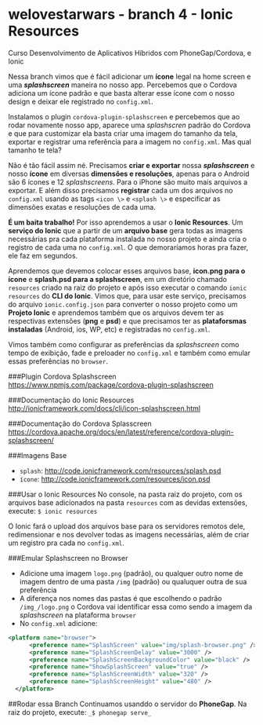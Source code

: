 # welovestarwars - branch 4 - Ionic Resources
Curso Desenvolvimento de Aplicativos Híbridos com PhoneGap/Cordova, e Ionic

Nessa branch vimos que é fácil adicionar um **ícone** legal na home screen e uma **_splashscreen_** maneira no nosso app. Percebemos que o Cordova adiciona um ícone padrão e que basta alterar esse ícone com o nosso design e deixar ele registrado no `config.xml`.

Instalamos o plugin `cordova-plugin-splashscreen` e percebemos que ao rodar novamente nosso app, aparece uma _splashscren_ padrão do Cordova e que para customizar ela basta criar uma imagem do tamanho da tela, exportar e registrar uma referência para a imagem no `config.xml`. Mas qual tamanho te tela?

Não é tão fácil assim né. Precisamos **criar e exportar** nossa **_splashscreen_** e nosso **ícone** em diversas **dimensões e resoluções**, apenas para o Android são 6 ícones e 12 _splashscreens_. Para o iPhone são muito mais arquivos a exportar. E além disso precisamos **registrar** cada um dos arquivos no `config.xml` usando as tags `<icon \>` e `<splash \>` e especificar as dimensões exatas e resoluções de cada uma.

**É um baita trabalho!** Por isso aprendemos a usar o **Ionic Resources**. Um **serviço do Ionic** que a partir de um **arquivo base** gera todas as imagens necessárias pra cada plataforma instalada no nosso projeto e ainda cria o registro de cada uma no `config.xml`. O que demoraríamos horas pra fazer, ele faz em segundos.

Aprendemos que devemos colocar esses arquivos base, **icon.png para o ícone** e **splash.psd para a splashscreen**, em um diretório chamado `resources` criado na raiz do projeto e após isso executar o comando `ionic resources` do **CLI do Ionic**. Vimos que, para usar este serviço, precisamos do arquivo `ionic.config.json` para converter o nosso projeto como um **Projeto Ionic** e aprendemos também que os arquivos devem ter as respectivas extensões (**png** e **psd**) e que precisamos ter as **plataforsmas instaladas** (Android, ios, WP, etc) e registradas no `config.xml`.

Vimos também como configurar as preferências da _splashscreen_ como tempo de exibição, fade e preloader no `config.xml` e também como emular essas preferências no `browser`.

###Plugin Cordova Splashscreen
https://www.npmjs.com/package/cordova-plugin-splashscreen

###Documentação do Ionic Resources
http://ionicframework.com/docs/cli/icon-splashscreen.html

###Documentação do Cordova Splasscreen
https://cordova.apache.org/docs/en/latest/reference/cordova-plugin-splashscreen/

###Imagens Base
- `splash`: http://code.ionicframework.com/resources/splash.psd
- `ícone`: http://code.ionicframework.com/resources/icon.psd

###Usar o Ionic Resources
No console, na pasta raiz do projeto, com os arquivos base adicionados na pasta `resources` com as devidas extensões, execute: `$ ionic resources`

O Ionic fará o upload dos arquivos base para os servidores remotos dele, redimensionar e nos devolver todas as imagens necessárias, além de criar um registro pra cada no `config.xml`. 

###Emular Splashscreen no Browser
- Adicione uma imagem `logo.png` (padrão), ou qualquer outro nome de imagem dentro de uma pasta `/img` (padrão) ou qualuquer outra de sua preferência
- A diferença nos nomes das pastas é que escolhendo o padrão `/img_/logo.png` o Cordova vai identificar essa como sendo a imagem da _splashscreen_ na plataforma `browser`
- No `config.xml` adicione:
```xml
<platform name="browser">
      <preference name="SplashScreen" value="img/splash-browser.png" /> ou deixe "" caso use os nomes padrões
      <preference name="SplashScreenDelay" value="3000" />
      <preference name="SplashScreenBackgroundColor" value="black" />
      <preference name="ShowSplashScreen" value="true" />
      <preference name="SplashScreenWidth" value="320" />
      <preference name="SplashScreenHeight" value="480" />
  </platform>
```

##Rodar essa Branch
Continuamos usanddo o servidor do **PhoneGap**. Na raiz do projeto, execute: `_$ phonegap serve_`

